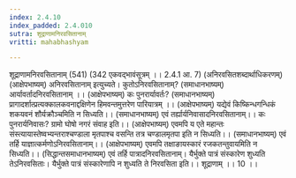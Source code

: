 ```yaml
---
index: 2.4.10
index_padded: 2.4.010
sutra: शूद्राणामनिरवसितानाम्‌
vritti: mahabhashyam

---
```

 शूद्राणामनिरवसितानाम् (541) (342 एकवद्भावंसूत्रम् ।। 2.4.1 आ. 7) (अनिरवसितशब्दार्थाधिकरणम्) (आक्षेपभाष्यम्) अनिरवसितानाम् इत्युच्यते। कुतोऽनिरवसितानाम्? (समाधानभाष्यम्) आर्यावर्तादनिरवसितानाम् ।। (आक्षेपभाष्यम्) कः पुनरार्यावर्तः? (समाधानभाष्यम्) प्रागादर्शात्प्रत्यक्कालकवनाद्दक्षिणेन हिमवन्तमुत्तरेण पारियात्रम् ।। (आक्षेपभाष्यम्) यद्येवं किष्किन्धगन्धिकं शकयवनं शौर्यक्रौञ्चमिति न सिध्यति।। (समाधानभाष्यम्) एवं तर्ह्यार्यनिवासादनिरवसितानाम्।। कः पुनरार्यनिवासः? ग्रामो घोषो नगरं संवाह इति।। (आक्षेपभाष्यम्) एवमपि य एते महान्तः संस्त्यायास्तेष्वभ्यन्तराश्चण्डाला मृतपाश्च वसन्ति तत्र चण्डालमृतपा इति न सिध्यति।। (समाधानभाष्यम्) एवं तर्हि याज्ञात्कर्मणोऽनिरवसितानाम्।। (आक्षेपभाष्यम्) एवमपि तक्षाङायस्कारं रजकतन्तुवायमिति न सिध्यति।। (सिद्धान्तसमाधानभाष्यम्) एवं तर्हि पात्रादनिरवसितानाम्। यैर्भुक्ते पात्रं संस्कारेण शुध्यति तेऽनिरवसिताः। यैर्भुक्ते पात्रं संस्कारेणापि न शुध्यति ते निरवसिता इति।। शूद्राणाम् ।। 10 ।। 